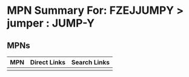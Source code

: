 



# MPN Summary For: FZEJJUMPY > jumper : JUMP-Y

## MPNs
  

|MPN|Direct Links|Search Links|
| :--- | :--- | :--- |
||||
